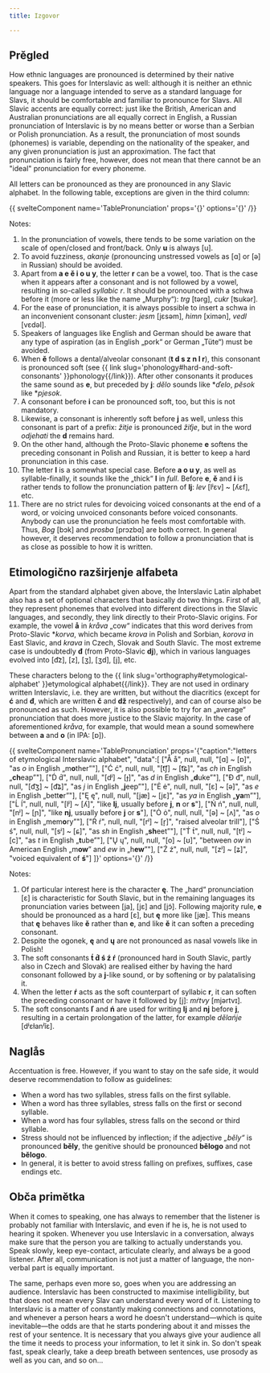 ```yaml
---
title: Izgovor

---
```


## Prěgled

How ethnic languages are pronounced is determined by their native speakers. This goes for Interslavic as well: although it is neither an ethnic language nor a language intended to serve as a standard language for Slavs, it should be comfortable and familiar to pronounce for Slavs. All Slavic accents are equally correct: just like the British, American and Australian pronunciations are all equally correct in English, a Russian pronunciation of Interslavic is by no means better or worse than a Serbian or Polish pronunciation. As a result, the pronunciation of most sounds (phonemes) is variable, depending on the nationality of the speaker, and any given pronunciation is just an approximation. The fact that pronunciation is fairly free, however, does not mean that there cannot be an "ideal" pronunciation for every phoneme.

All letters can be pronounced as they are pronounced in any Slavic alphabet. In the following table, exceptions are given in the third column:

{{ svelteComponent name='TablePronunciation' props='{}' options='{}' /}}

Notes:

1.  In the pronunciation of vowels, there tends to be some variation on the scale of open/closed and front/back. Only **u** is always [u].
2.  To avoid fuzziness, *akanje* (pronouncing unstressed vowels as [ɑ] or [ə] in Russian) should be avoided.
3.  Apart from **a e ě i o u y**, the letter **r** can be a vowel, too. That is the case when it appears after a consonant and is not followed by a vowel, resulting in so-called *syllabic r*. It should be pronounced with a schwa before it (more or less like the name „Murphy“): *trg* [tərg], *cukr* [ʦukər].
4.  For the ease of pronunciation, it is always possible to insert a schwa in an inconvenient consonant cluster: *jesm* [jɛsǝm], *himn* [ximǝn], *vedl* [vɛdǝl].
5.  Speakers of languages like English and German should be aware that any type of aspiration (as in English „pork“ or German „Tüte“) must be avoided.
6.  When **ě** follows a dental/alveolar consonant (**t d s z n l r**), this consonant is pronounced soft (see {{ link slug='phonology#hard-and-soft-consonants' }}phonology{{/link}}). After other consonants it produces the same sound as **e**, but preceded by **j**: *dělo* sounds like **ďelo*, *pěsok* like **pjesok*.
7.  A consonant before **i** can be pronounced soft, too, but this is not mandatory.
8.  Likewise, a consonant is inherently soft before **j** as well, unless this consonant is part of a prefix: *žitje* is pronounced *žiťje*, but in the word *odjehati* the **d** remains hard.
9.  On the other hand, although the Proto-Slavic phoneme **e** softens the preceding consonant in Polish and Russian, it is better to keep a hard pronunciation in this case.
10. The letter **l** is a somewhat special case. Before **a o u y**, as well as syllable-finally, it sounds like the „thick“ **l** in *full*. Before **e**, **ě** and **i** is rather tends to follow the pronunciation pattern of **lj**: *lev* [lʲɛv] ~ [ʎɛf], etc.
11. There are no strict rules for devoicing voiced consonants at the end of a word, or voicing unvoiced consonants before voiced consonants. Anybody can use the pronunciation he feels most comfortable with. Thus, *Bog* [bɔk] and *prosba* [prɔzbɑ] are both correct. In general however, it deserves recommendation to follow a pronunciation that is as close as possible to how it is written.

## Etimologično razširjenje alfabeta

Apart from the standard alphabet given above, the Interslavic Latin alphabet also has a set of optional characters that basically do two things. First of all, they represent phonemes that evolved into different directions in the Slavic languages, and secondly, they link directly to their Proto-Slavic origins. For example, the vowel **å** in *kråva* „cow“ indicates that this word derives from Proto-Slavic **korva*, which became *krova* in Polish and Sorbian, *korova* in East Slavic, and *krava* in Czech, Slovak and South Slavic. The most extreme case is undoubtedly **đ** (from Proto-Slavic **dj**), which in various languages evolved into [d͡z], [z], [ʒ], [ʒd], [j], etc.

These characters belong to the {{ link slug='orthography#etymological-alphabet' }}etymological alphabet{{/link}}. They are not used in ordinary written Interslavic, i.e. they are written, but without the diacritics (except for **ć** and **đ**, which are written **č** and **dž** respectively), and can of course also be pronounced as such. However, it is also possible to try for an „average“ pronunciation that does more justice to the Slavic majority. In the case of aforementioned *kråva*, for example, that would mean a sound somewhere between **a** and **o** (in IPA: [ɒ]).

{{ svelteComponent name='TablePronunciation' props='{"caption":"letters of etymological Interslavic alphabet",
"data":[
	["Å å", null, null, "[ɑ] ~ [ɒ]", "as <i>o</i> in English „m<b>o</b>ther”"],
	["Ć ć", null, null, "[t͡ʃ] ~ [t͡ɕ]", "as <i>ch</i> in English „<b>ch</b>eap”"],
	["D́ d́", null, null, "[dʲ] ~ [ɟ]", "as <i>d</i> in English „<b>d</b>uke”"],
	["Ð đ", null, null, "[d͡ʒ] ~ [d͡ʑ]", "as <i>j</i> in English „<b>j</b>eep”"],
	["Ė ė", null, null, "[ɛ] ~ [ǝ]", "as <i>e</i> in English „bett<b>e</b>r”"],
	["Ę ę", null, null, "[jæ] ~ [jɛ]", "as <i>ya</i> in English „<b>ya</b>m”"],
	["Ĺ ĺ", null, null, "[lʲ] ~ [ʎ]", "like <b>lj</b>, usually before <b>j</b>, <b>n</b> or <b>s</b>"],
	["Ń ń", null, null, "[nʲ] ~ [ɲ]", "like <b>nj</b>, usually before <b>j</b> or <b>s</b>"],
	["Ȯ ȯ", null, null, "[ə] ~ [ʌ]", "as <i>o</i> in English „mem<b>o</b>ry”"],
	["Ŕ ŕ", null, null, "[rʲ] ~ [r̝]", "raised alveolar trill"],
	["Ś ś", null, null, "[sʲ] ~ [ɕ]", "as <i>sh</i> in English „<b>sh</b>eet”"],
	["T́ t́", null, null, "[tʲ] ~ [c]", "as <i>t</i> in English „<b>t</b>ube”"],
	["Ų ų", null, null, "[o] ~ [ʊ]", "between <i>ow</i> in American English „m<b>ow</b>” and <i>ew</i> in „h<b>ew</b>”"],
	["Ź ź", null, null, "[zʲ] ~ [ʑ]", "voiced equivalent of <b>ś</b>"]
]}' options='{}' /}}

Notes:

1. Of particular interest here is the character **ę**. The „hard“ pronunciation [ɛ] is characteristic for South Slavic, but in the remaining languages its pronunciation varies between [ja], [jɛ] and [jɔ̃]. Following majority rule, **e** should be pronounced as a hard [ɛ], but **ę** more like [jæ]. This means that **ę** behaves like **ě** rather than **e**, and like **ě** it can soften a preceding consonant.
2. Despite the ogonek, **ę** and **ų** are not pronounced as nasal vowels like in Polish!
3. The soft consonants **t́ d́ ś ź ŕ** (pronounced hard in South Slavic, partly also in Czech and Slovak) are realised either by having the hard consonant followed by a **j**-like sound, or by softening or by palatalising it.
4. When the letter **ŕ** acts as the soft counterpart of syllabic **r**, it can soften the preceding consonant or have it followed by [j]: *mŕtvy* [mjǝrtvɪ].
5. The soft consonants **ľ** and **ń** are used for writing **lj** and **nj** before **j**, resulting in a certain prolongation of the latter, for example *dělańje* [dʲɛɫanʲĭɛ].

## Naglås

Accentuation is free. However, if you want to stay on the safe side, it would deserve recommendation to follow as guidelines:

- When a word has two syllables, stress falls on the first syllable.
- When a word has three syllables, stress falls on the first or second syllable.
- When a word has four syllables, stress falls on the second or third syllable.
- Stress should not be influenced by inflection; if the adjective *„běly“* is pronounced **běly**, the genitive should be pronounced **bělogo** and not **bělogo**.
- In general, it is better to avoid stress falling on prefixes, suffixes, case endings etc.

## Obča primětka

When it comes to speaking, one has always to remember that the listener is probably not familiar with Interslavic, and even if he is, he is not used to hearing it spoken. Whenever you use Interslavic in a conversation, always make sure that the person you are talking to actually understands you. Speak slowly, keep eye-contact, articulate clearly, and always be a good listener. After all, communication is not just a matter of language, the non-verbal part is equally important.

The same, perhaps even more so, goes when you are addressing an audience. Interslavic has been constructed to maximise intelligibility, but that does not mean every Slav can understand every word of it. Listening to Interslavic is a matter of constantly making connections and connotations, and whenever a person hears a word he doesn't understand—which is quite inevitable—the odds are that he starts pondering about it and misses the rest of your sentence. It is necessary that you always give your audience all the time it needs to process your information, to let it sink in. So don't speak fast, speak clearly, take a deep breath between sentences, use prosody as well as you can, and so on...
